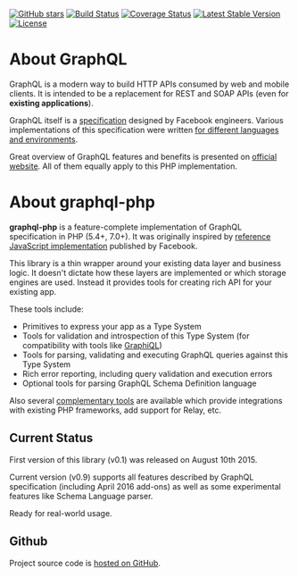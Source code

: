 [![GitHub stars](https://img.shields.io/github/stars/webonyx/graphql-php.svg?style=social&label=Star)](https://github.com/webonyx/graphql-php)
[![Build Status](https://travis-ci.org/webonyx/graphql-php.svg?branch=master)](https://travis-ci.org/webonyx/graphql-php)
[![Coverage Status](https://coveralls.io/repos/github/webonyx/graphql-php/badge.svg)](https://coveralls.io/github/webonyx/graphql-php)
[![Latest Stable Version](https://poser.pugx.org/webonyx/graphql-php/version)](https://packagist.org/packages/webonyx/graphql-php)
[![License](https://poser.pugx.org/webonyx/graphql-php/license)](https://packagist.org/packages/webonyx/graphql-php)

# About GraphQL

GraphQL is a modern way to build HTTP APIs consumed by web and mobile clients.
It is intended to be a replacement for REST and SOAP APIs (even for **existing applications**).

GraphQL itself is a [specification](https://github.com/facebook/graphql) designed by Facebook
engineers. Various implementations of this specification were written 
[for different languages and environments](http://graphql.org/code/).

Great overview of GraphQL features and benefits is presented on [official website](http://graphql.org/). 
All of them equally apply to this PHP implementation. 


# About graphql-php

**graphql-php** is a feature-complete implementation of GraphQL specification in PHP (5.4+, 7.0+). 
It was originally inspired by [reference JavaScript implementation](https://github.com/graphql/graphql-js) 
published by Facebook.

This library is a thin wrapper around your existing data layer and business logic. 
It doesn't dictate how these layers are implemented or which storage engines 
are used. Instead it provides tools for creating rich API for your existing app. 

These tools include:

 - Primitives to express your app as a Type System
 - Tools for validation and introspection of this Type System (for compatibility with tools like [GraphiQL](complementary-tools/#tools))
 - Tools for parsing, validating and executing GraphQL queries against this Type System
 - Rich error reporting, including query validation and execution errors
 - Optional tools for parsing GraphQL Schema Definition language

Also several [complementary tools](complementary-tools/) are available which provide integrations with 
existing PHP frameworks, add support for Relay, etc.

## Current Status
First version of this library (v0.1) was released on August 10th 2015.

Current version (v0.9) supports all features described by GraphQL specification 
(including April 2016 add-ons) as well as some experimental features like 
Schema Language parser.

Ready for real-world usage. 

## Github
Project source code is [hosted on GitHub](https://github.com/webonyx/graphql-php).